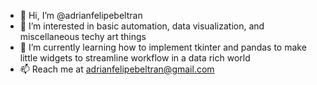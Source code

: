 - 👋 Hi, I’m @adrianfelipebeltran
- 👀 I’m interested in basic automation, data visualization, and miscellaneous techy art things
- 🌱 I’m currently learning how to implement tkinter and pandas to make little widgets to streamline workflow in a data rich world
- 📫 Reach me at adrianfelipebeltran@gmail.com

<!---
adrianfelipebeltran/adrianfelipebeltran is a ✨ special ✨ repository because its `README.md` (this file) appears on your GitHub profile.
You can click the Preview link to take a look at your changes.
--->
